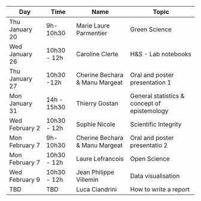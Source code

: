 ﻿|Day| Time |Name|Topic|
|--|--|--|--|
|Thu January 20|9h-10h30|Marie Laure Parmentier|Green Science|
|Wed January 26|10h30 - 12h|Caroline Clerte|H&S - Lab notebooks|
|Thu January 27|10h30 -12h|Cherine Bechara & Manu Margeat|Oral and poster presentation 1|
|Mon January 31|14h - 15h30|Thierry Gostan|General statistics & concept of epistemology|
|Wed February 2|10h30 - 12h|Sophie Nicole|Scientific Integrity|
|Mon February 7|9h-10h30|Cherine Bechara & Manu Margeat|Oral and poster presentatio 2|
|Mon February 7|10h30 - 12h|Laure Lefrancois|Open Science|
|Wed February 9|10h30 - 12h|Jean Philippe Villemin|Data visualisation|
|TBD|TBD|Luca Ciandrini|How to write a report|




